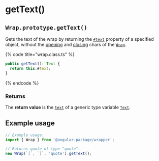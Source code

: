 # getText()

## `Wrap.prototype.getText()`

Gets the text of the wrap by returning the [`#text`](../../properties/text.md) property of a specified object, without the [opening](../../accessors/opening.md) and [closing](../../accessors/closing.md) chars of the [`Wrap`](../../description.md).

{% code title="wrap.class.ts" %}
```typescript
public getText(): Text {
  return this.#text;
}
```
{% endcode %}

### Returns

The **return value** is the [`text`](../../accessors/text.md) of a generic type variable [`Text`](../../generic-type-variables.md#wrap-less-than...-text-...greater-than).

## Example usage

```typescript
// Example usage.
import { Wrap } from '@angular-package/wrapper';

// Returns quote of type "quote".
new Wrap(`[`, `]`, 'quote').getText();
```
